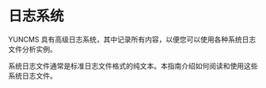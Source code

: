 # 日志系统

YUNCMS 具有高级日志系统，其中记录所有内容，以便您可以使用各种系统日志文件分析实例。

系统日志文件通常是标准日志文件格式的纯文本。本指南介绍如何阅读和使用这些系统日志文件。

